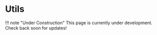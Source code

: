 # Utils

!!! note "Under Construction"
    This page is currently under development. Check back soon for updates!
